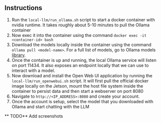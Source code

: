 ## Instructions 
1. Run the `local-llm/run_ollama.sh` script to start a docker container with nvidia runtime. It takes roughly about 5-10 minutes to pull the Ollama container
2. Now exec it into the container using the command `docker exec -it <container-id> bash`
3. Download the models locally inside the container using the command `ollama pull <model-name>`. For a full list of models, go to Ollama models [library](https://ollama.com/library). 
4. Once the container is up and running, the local Ollama service will listen on port 11434. It also exposes an endpoint locally that we can use to interact with a model. 
5. Now download and install the Open Web UI application by running the `local-llm/run_openwebui.sh` script. It will first pull the official docker image locally on the Jetson, mount the host file system inside the container to persist data and then start a webserver on port 8080
6. Navigate to `http://<IP_ADDRESS>:8080` and create your account. 
7. Once the account is setup, select the model that you downloaded with Ollama and start chatting with the LLM  

** TODO** Add screenshots